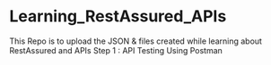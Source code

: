 # Learning_RestAssured_APIs
This Repo is to upload the JSON &amp; files created while learning about RestAssured and APIs
Step 1 : API Testing Using Postman
